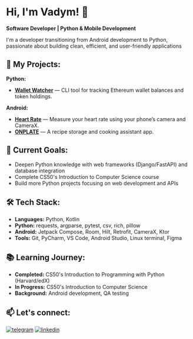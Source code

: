# Hi, I'm Vadym! 👋

**Software Developer | Python & Mobile Development**

I'm a developer transitioning from Android development to Python, passionate about building clean, efficient, and user-friendly applications

## 🚀 My Projects:
**Python:**
- [**Wallet Watcher**](https://github.com/6SUPER6SONIC6/wallet-watcher) — CLI tool for tracking Ethereum wallet balances and token holdings.

**Android:**
- [**Heart Rate**](https://github.com/6SUPER6SONIC6/HeartRate) — Measure your heart rate using your phone’s camera and CameraX.
- [**ONPLATE**](https://github.com/6SUPER6SONIC6/ONPLATE) — A recipe storage and cooking assistant app.

## 🎯 Current Goals:
- Deepen Python knowledge with web frameworks (Django/FastAPI) and database integration
- Complete CS50's Introduction to Computer Science course
- Build more Python projects focusing on web development and APIs

## 🛠 Tech Stack:
- **Languages:** Python, Kotlin
- **Python:** requests, argparse, pytest, csv, rich, pillow
- **Android:** Jetpack Compose, Room, Hilt, Retrofit, CameraX, Ktor
- **Tools:** Git, PyCharm, VS Code, Android Studio, Linux terminal, Figma

## 📚 Learning Journey:
- **Completed:** CS50's Introduction to Programming with Python (Harvard/edX)
- **In Progress:** CS50's Introduction to Computer Science
- **Background:** Android development, QA testing

## 📫 Let's connect:

[![telegram](https://img.shields.io/badge/Telegram-2CA5E0?style=for-the-badge&logo=telegram&logoColor=white)](http://t.me/VTantsiura)
[![linkedin](https://img.shields.io/badge/LinkedIn-0A66C2?style=for-the-badge&logo=linkedin&logoColor=white)](https://www.linkedin.com/in/vadym-tantsiura-a930a7218/)
